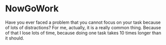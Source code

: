 # NowGoWork
Have you ever faced a problem that you cannot focus on your task because of lots of distractions? For me, actually, it is a really common thing. Because of that I lose lots of time, because doing one task takes 10 times longer than it should.
